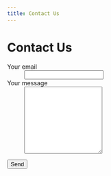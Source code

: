 ```yaml
---
title: Contact Us
---
```


# Contact Us

<!-- modify this form HTML and place wherever you want your form -->
<form
  action="https://formspree.io/f/xoqogvee"
  method="POST"
>
  <dl>
    <dt>Your email</dt>
    <dd><input type="email" class="styled-input" name="email" /></dd>
    <dt>Your message</dt>
    <dd><textarea name="message" class="styled-input" rows="10"></textarea></dd>
  </dl>
  <button class="btn btn-blue" type="submit">Send</button>
</form>
